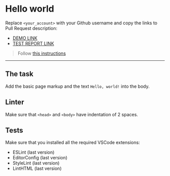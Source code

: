 # Hello world

Replace `<your_account>` with your Github username and copy the links to Pull Request description:
- [DEMO LINK](https://<AlinaYamchuk>.github.io/layout_hello-world/)
- [TEST REPORT LINK](https://<AlinaYamchuk>.github.io/layout_hello-world/report/html_report/)

> Follow [this instructions](https://mate-academy.github.io/layout_task-guideline/#how-to-solve-the-layout-tasks-on-github)
___

## The task

Add the basic page markup and the text `Hello, world!` into the body.

## Linter

Make sure that `<head>` and `<body>` have indentation of 2 spaces.

## Tests

Make sure that you installed all the required VSCode extensions:

- ESLint (last version)
- EditorConfig (last version)
- StyleLint (last version)
- LintHTML (last version)
